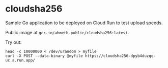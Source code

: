 # cloudsha256

Sample Go application to be deployed on Cloud Run to test upload speeds.

Public image at `gcr.io/ahmetb-public/cloudsha256:latest`.

Try out:

```
head -c 10000000 < /dev/urandom > myfile
curl -X POST --data-binary @myfile https://cloudsha256-dpyb4duzqq-uc.a.run.app/
```
